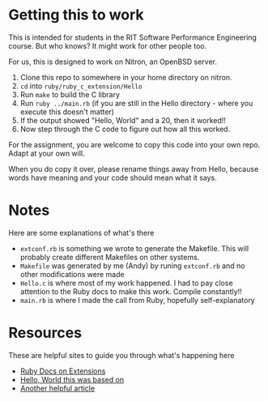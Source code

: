 # Getting this to work

This is intended for students in the RIT Software Performance Engineering course. But who knows? It might work for other people too.

For us, this is designed to work on Nitron, an OpenBSD server. 

1. Clone this repo to somewhere in your home directory on nitron. 
2. `cd` into `ruby/ruby_c_extension/Hello`
3. Run `make` to build the C library
4. Run `ruby ../main.rb` (if you are still in the Hello directory - where you execute this doesn't matter)
5. If the output showed "Hello, World" and a 20, then it worked!!
6. Now step through the C code to figure out how all this worked.

For the assignment, you are welcome to copy this code into your own repo. Adapt at your own will.

When you do copy it over, please rename things away from Hello, because words have meaning and your code should mean what it says.

# Notes

Here are some explanations of what's there

* `extconf.rb` is something we wrote to generate the Makefile. This will probably create different Makefiles on other systems.
* `Makefile` was generated by me (Andy) by runing `extconf.rb` and no other modifications were made
* `Hello.c` is where most of my work happened. I had to pay close attention to the Ruby docs to make this work. Compile constantly!!
* `main.rb` is where I made the call from Ruby, hopefully self-explanatory


# Resources
These are helpful sites to guide you through what's happening here

* [Ruby Docs on Extensions](https://docs.ruby-lang.org/en/2.4.0/extension_rdoc.html)
* [Hello, World this was based on](http://www.rubyinside.com/how-to-create-a-ruby-extension-in-c-in-under-5-minutes-100.html)
* [Another helpful article](https://silverhammermba.github.io/emberb/c/)
